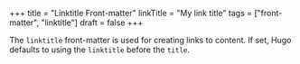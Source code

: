 +++
title = "Linktitle Front-matter"
linkTitle = "My link title"
tags = ["front-matter", "linktitle"]
draft = false
+++

The `linktitle` front-matter is used for creating links to content. If
set, Hugo defaults to using the `linktitle` before the `title`.

